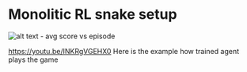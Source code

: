 # Monolitic RL snake setup

![alt text](image.png) - avg score vs episode

https://youtu.be/INKRgVGEHX0 Here is the example how trained agent plays the game